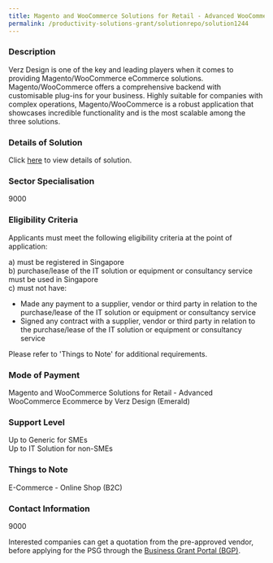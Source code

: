 ```yaml
---
title: Magento and WooCommerce Solutions for Retail - Advanced WooCommerce Ecommerce by Verz Design (Emerald)
permalink: /productivity-solutions-grant/solutionrepo/solution1244
---
```


### Description

Verz Design is one of the key and leading players when it comes to providing Magento/WooCommerce eCommerce solutions. Magento/WooCommerce offers a comprehensive backend with customisable plug-ins for your business. Highly suitable for companies with complex operations, Magento/WooCommerce is a robust application that showcases incredible functionality and is the most scalable among the three solutions.

### Details of Solution

Click <a href='Verz Design Pte Ltd' target='_blank' rel='noopener'>here</a> to view details of solution.

### Sector Specialisation

 9000 

### Eligibility Criteria

Applicants must meet the following eligibility criteria at the point of application:

a) must be registered in Singapore <br>
b) purchase/lease of the IT solution or equipment or consultancy service must be used in Singapore <br>
c) must not have:
- Made any payment to a supplier, vendor or third party in relation to the purchase/lease of the IT solution or equipment or consultancy service
- Signed any contract with a supplier, vendor or third party in relation to the purchase/lease of the IT solution or equipment or consultancy service

Please refer to 'Things to Note' for additional requirements.

### Mode of Payment
Magento and WooCommerce Solutions for Retail - Advanced WooCommerce Ecommerce by Verz Design (Emerald)

### Support Level
Up to Generic for SMEs <br>
Up to IT Solution for non-SMEs

### Things to Note
E-Commerce - Online Shop (B2C)

### Contact Information
9000

Interested companies can get a quotation from the pre-approved vendor, before applying for the PSG through the <a target='_blank' rel='noopener' href='https://www.businessgrants.gov.sg/'>Business Grant Portal (BGP)</a>.
